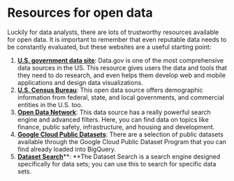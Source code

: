 # Resources for open data

Luckily for data analysts, there are lots of trustworthy resources available for open data. It is important to remember that even reputable data needs to be constantly evaluated, but these websites are a useful starting point:

1. [**U.S. government data site**](https://www.data.gov/ "U.S. government data site"): Data.gov is one of the most comprehensive data sources in the US. This resource gives users the data and tools that they need to do research, and even helps them develop web and mobile applications and design data visualizations.
2. [**U.S. Census Bureau**](https://www.census.gov/data.html "U.S. Census Bureau"): This open data source offers demographic information from federal, state, and local governments, and commercial entities in the U.S. too.
3. [**Open Data Network**](https://www.opendatanetwork.com/ "Open Data Network"): This data source has a really powerful search engine and advanced filters. Here, you can find data on topics like finance, public safety, infrastructure, and housing and development.
4. [**Google Cloud Public Datasets**](https://cloud.google.com/datasets "Google Cloud Public Datasets"): There are a selection of public datasets available through the Google Cloud Public Dataset Program that you can find already loaded into BigQuery.
5. [**Dataset Search**](https://datasetsearch.research.google.com/ "Dataset Search")**: **The Dataset Search is a search engine designed specifically for data sets; you can use this to search for specific data sets.
